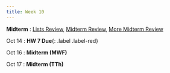 ```yaml
---
title: Week 10
---
```


**Midterm**
: [Lists Review](https://docs.google.com/presentation/d/1w3trzSOHEenSjuC3SXDwJ9nOnoIAvy7vBxA5TJpGGHU/edit?usp=sharing), [Midterm Review](https://edstem.org/us/courses/60701/lessons/120370/slides/667423), [More Midterm Review](https://docs.google.com/presentation/d/1RsYCslo45AQio-qLe0P6PF2Ao6tdX-BVtWJRiOySCYg/edit?usp=sharing)

Oct 14
: **HW 7 Due**{: .label .label-red}

Oct 16
:  **Midterm (MWF)**

Oct 17
:  **Midterm (TTh)**

<!---Oct 17
: **HW 8 Released**{: .label .label-blue}[HW8: CTFs](https://edstem.org/us/courses/60701/lessons/116274/slides/655869)--->
